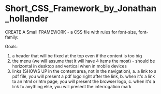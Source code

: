 # Short_CSS_Framework_by_Jonathan_hollander

CREATE A Small  FRAMEWORK -  a CSS file with rules for font-size, font-family:

Goals:

1. a header that will be fixed at the top even if the content is too big
2. the menu (we will assume that it will have 4 items the most) - should be horizontal in desktop and vertical when in mobile devices
3. links (SHOWS UP in the content area, not in the navigation), 
  a. a link to a pdf file, you will present a pdf logo right after the link, 
  b. when it's a link to an html or htm page, you will present the browser logo,
  c. when it's a link to anything else, you will present the interrogation mark

